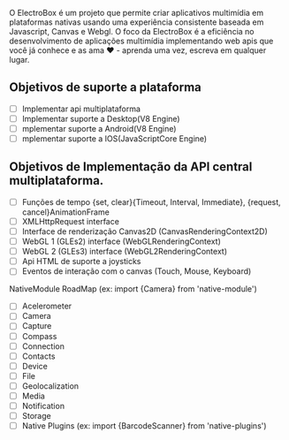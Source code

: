 O ElectroBox é um projeto que permite criar aplicativos multimídia em plataformas nativas usando uma experiência consistente baseada em Javascript, Canvas e Webgl. O foco da ElectroBox é a eficiência no desenvolvimento de aplicações multimídia implementando web apis que você já conhece e as ama ❤ - aprenda uma vez, escreva em qualquer lugar.

Objetivos de suporte a plataforma
---
- [ ] Implementar api multiplataforma
- [ ] Implementar suporte a Desktop(V8 Engine)
- [ ] mplementar suporte a Android(V8 Engine)
- [ ] mplementar suporte a IOS(JavaScriptCore Engine)

Objetivos de Implementação da API central multiplataforma.
---
- [ ] Funções de tempo {set, clear}{Timeout, Interval, Immediate}, {request, cancel}AnimationFrame
- [ ] XMLHttpRequest interface
- [ ] Interface de renderização Canvas2D (CanvasRenderingContext2D)
- [ ] WebGL 1 (GLEs2) interface (WebGLRenderingContext)
- [ ] WebGL 2 (GLEs3) interface (WebGL2RenderingContext)
- [ ] Api HTML de suporte a joysticks
- [ ] Eventos de interação com o canvas (Touch, Mouse, Keyboard)

NativeModule RoadMap (ex: import {Camera} from 'native-module')
- [ ] Acelerometer
- [ ] Camera
- [ ] Capture
- [ ] Compass
- [ ] Connection
- [ ] Contacts
- [ ] Device
- [ ] File
- [ ] Geolocalization
- [ ] Media
- [ ] Notification
- [ ] Storage
- [ ] Native Plugins (ex: import {BarcodeScanner} from 'native-plugins')
